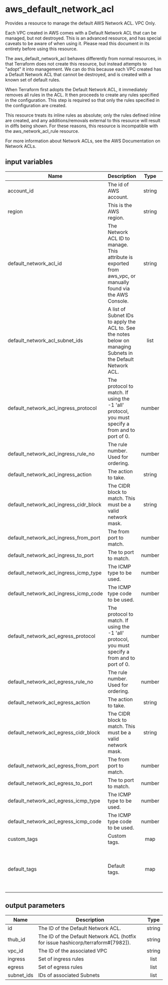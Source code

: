 # aws_default_network_acl

Provides a resource to manage the default AWS Network ACL. VPC Only.

Each VPC created in AWS comes with a Default Network ACL that can be managed, but not destroyed. This is an advanced resource, and has special caveats to be aware of when using it. Please read this document in its entirety before using this resource.

The aws_default_network_acl behaves differently from normal resources, in that Terraform does not create this resource, but instead attempts to "adopt" it into management. We can do this because each VPC created has a Default Network ACL that cannot be destroyed, and is created with a known set of default rules.

When Terraform first adopts the Default Network ACL, it immediately removes all rules in the ACL. It then proceeds to create any rules specified in the configuration. This step is required so that only the rules specified in the configuration are created.

This resource treats its inline rules as absolute; only the rules defined inline are created, and any additions/removals external to this resource will result in diffs being shown. For these reasons, this resource is incompatible with the aws_network_acl_rule resource.

For more information about Network ACLs, see the AWS Documentation on Network ACLs.

## input variables

| Name | Description | Type | Default | Required |
|------|-------------|:----:|:-----:|:-----:|
|account_id|The id of AWS account.|string||Yes|
|region|This is the AWS region.|string|us-east-1|Yes|
|default_network_acl_id|The Network ACL ID to manage. This attribute is exported from aws_vpc, or manually found via the AWS Console.|string||Yes|
|default_network_acl_subnet_ids|A list of Subnet IDs to apply the ACL to. See the notes below on managing Subnets in the Default Network ACL.|list||Yes|
|default_network_acl_ingress_protocol|The protocol to match. If using the -1 'all' protocol, you must specify a from and to port of 0.|number|-1|No|
|default_network_acl_ingress_rule_no|The rule number. Used for ordering.|number|100|No|
|default_network_acl_ingress_action|The action to take.|string|allow|No|
|default_network_acl_ingress_cidr_block|The CIDR block to match. This must be a valid network mask.|string|0.0.0.0/0|No|
|default_network_acl_ingress_from_port|The from port to match.|number|0|No|
|default_network_acl_ingress_to_port|The to port to match.|number|0|No|
|default_network_acl_ingress_icmp_type|The ICMP type to be used.|number|0|No|
|default_network_acl_ingress_icmp_code|The ICMP type code to be used.|number|0|No|
|default_network_acl_egress_protocol|The protocol to match. If using the -1 'all' protocol, you must specify a from and to port of 0.|number|-1|No|
|default_network_acl_egress_rule_no|The rule number. Used for ordering.|number|100|No|
|default_network_acl_egress_action|The action to take.|string|allow|No|
|default_network_acl_egress_cidr_block|The CIDR block to match. This must be a valid network mask.|string|0.0.0.0/0|No|
|default_network_acl_egress_from_port|The from port to match.|number|0|No|
|default_network_acl_egress_to_port|The to port to match.|number|0|No|
|default_network_acl_egress_icmp_type|The ICMP type to be used.|number|0|No|
|default_network_acl_egress_icmp_code|The ICMP type code to be used.|number|0|No|
|custom_tags|Custom tags.|map||No|
|default_tags|Default tags.|map|{"ThubName"= "{{ name }}","ThubCode"= "{{ code }}","ThubEnv"= "default","Description" = "Managed by TerraHub"}|No|

## output parameters

| Name | Description | Type |
|------|-------------|:----:|
|id|The ID of the Default Network ACL.|string|
|thub_id|The ID of the Default Network ACL (hotfix for issue hashicorp/terraform#[7982]).|string|
|vpc_id|The ID of the associated VPC|string|
|ingress|Set of ingress rules|list|
|egress|Set of egress rules|list|
|subnet_ids|IDs of associated Subnets|list|